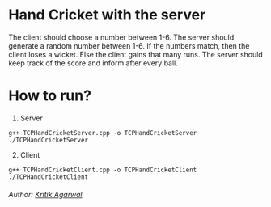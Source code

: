 # Hand Cricket with the server

The client should choose a number between 1-6. The server should generate a random number between 1-6. If the numbers match, then the client loses a wicket. Else the client gains that many runs. The server should keep track of the score and inform after every ball.

# How to run?

1. Server

```shell
g++ TCPHandCricketServer.cpp -o TCPHandCricketServer
./TCPHandCricketServer
```
   
2. Client

```shell
g++ TCPHandCricketClient.cpp -o TCPHandCricketClient
./TCPHandCricketClient
```

###### Author: [Kritik Agarwal](https://github.com/Kritik007)
